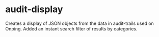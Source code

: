 audit-display
=============

Creates a display of JSON objects from the data in audit-trails used on Onping.
Added an instant search filter of results by categories.
